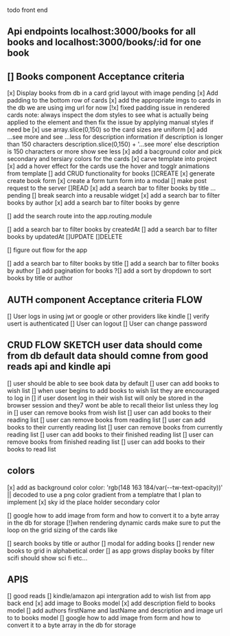 todo
front end

## Api endpoints localhost:3000/books for all books and localhost:3000/books/:id for one book

## [] Books component Acceptance criteria

[x] Display books from db in a card grid layout with image pending
[x] Add padding to the bottom row of cards
[x] add the appropriate imgs to cards in the db we are using img url for now
[!x] fixed padding issue in rendered cards note: always inspect the dom styles to see what is actually being applied to the element and then fix the issue by applying manual styles if need be
[x] use array.slice(0,150) so the card sizes are uniform
[x] add ...see more and see ...less for description information if description is longer than 150 characters description.slice(0,150) + '...see more' else description is 150 characters or more show see less
[x] add a bacground color and pick secondary and tersiary colors for the cards
[x] carve template into project
[x] add a hover effect for the cards use the hover and togglr animations from template
[] add CRUD functionality for books
[]CREATE
[x] generate create book form
[x] create a form turn form into a modal
[] make post request to the server
[]READ
[x] add a search bar to filter books by title ... pending
[] break search into a reusable widget
[x] add a search bar to filter books by author
[x] add a search bar to filter books by genre

[] add the search route into the app.routing.module

[] add a search bar to filter books by createdAt
[] add a search bar to filter books by updatedAt
[]UPDATE
[]DELETE

[] figure out flow for the app

[] add a search bar to filter books by title
[] add a search bar to filter books by author
[] add pagination for books
?[] add a sort by dropdown to sort books by title or author

## AUTH component Acceptance criteria FLOW

[] User logs in using jwt or google or other providers like kindle
[] verify usert is authenticated
[] User can logout
[] User can change password

## CRUD FLOW SKETCH user data should come from db default data should comne from good reads api and kindle api

[] user should be able to see book data by default
[] user can add books to wish list
[] when user begins to add books to wish list they are encouraged to log in
[] if user dosent log in their wish list will only be stored in the browser session and they7 wont be able to recall theior list unless they log in
[] user can remove books from wish list
[] user can add books to their reading list
[] user can remove books from reading list
[] user can add books to their currently reading list
[] user can remove books from currently reading list
[] user can add books to their finished reading list
[] user can remove books from finished reading list
[] user can add books to their books to read list

## colors

[x] add as background color color: 'rgb(148 163 184/var(--tw-text-opacity))' || decoded to use a png color gradient from a templatre that I plan to implement
[x] sky id the place holder secondary color

[] google how to add image from form and how to convert it to a byte array in the db for storage
[!]when rendering dynamic cards make sure to put the loop on the grid sizing of the cards like

<div class="col-sm-4" \*ngFor="let book of books">
[] search books by title or author
[] modal for adding books
[] render new books to grid in alphabetical order
[] as app grows display books by filter scifi should show sci fi etc...

## APIS

[] good reads
[] kindle/amazon api intergration add to wish list from app
back end
[x] add image to Books model
[x] add description field to books model
[] add authors firstName and lastName and description and image url to to books model
[] google how to add image from form and how to convert it to a byte array in the db for storage
